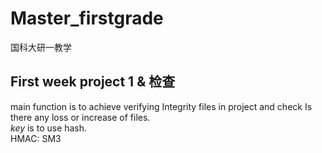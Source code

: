 # Master_firstgrade
 国科大研一教学
## First week project 1 & 检查
main function is to achieve 	verifying Integrity files in project and check  Is there any loss or increase of files. \
*key* is to use hash. \
HMAC: SM3
